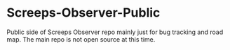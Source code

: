 # Screeps-Observer-Public
Public side of Screeps Observer repo mainly just for bug tracking and road map. The main repo is not open source at this time.

